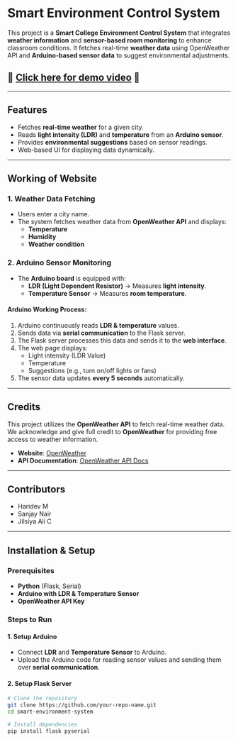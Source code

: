 # Smart Environment Control System  

This project is a **Smart College Environment Control System** that integrates **weather information** and **sensor-based room monitoring** to enhance classroom conditions. It fetches real-time **weather data** using OpenWeather API and **Arduino-based sensor data** to suggest environmental adjustments.

## 🎥 [Click here for demo video](https://drive.google.com/file/d/1mPACdPoQM_j5O7EEkUxKD_dSgjBehOQw/view?usp=drive_link "🔼 Google Drive ") 🎥


---

## Features  
- Fetches **real-time weather** for a given city.  
- Reads **light intensity (LDR)** and **temperature** from an **Arduino sensor**.  
- Provides **environmental suggestions** based on sensor readings.  
- Web-based UI for displaying data dynamically.  

---

## Working of Website 

### 1. Weather Data Fetching  
- Users enter a city name.  
- The system fetches weather data from **OpenWeather API** and displays:  
  - **Temperature**  
  - **Humidity**  
  - **Weather condition**  

### 2. Arduino Sensor Monitoring  

- The **Arduino board** is equipped with:  
  - **LDR (Light Dependent Resistor)** → Measures **light intensity**.  
  - **Temperature Sensor** → Measures **room temperature**.  

#### **Arduino Working Process:**  
1. Arduino continuously reads **LDR & temperature** values.  
2. Sends data via **serial communication** to the Flask server.  
3. The Flask server processes this data and sends it to the **web interface**.  
4. The web page displays:  
   - Light intensity (LDR Value)  
   - Temperature  
   - Suggestions (e.g., turn on/off lights or fans)  
5. The sensor data updates **every 5 seconds** automatically.  

---

## Credits  
This project utilizes the **OpenWeather API** to fetch real-time weather data.  
We acknowledge and give full credit to **OpenWeather** for providing free access to weather information.  

- **Website**: [OpenWeather](https://openweathermap.org/)  
- **API Documentation**: [OpenWeather API Docs](https://openweathermap.org/api)  

---



## Contributors  
- Haridev M  
- Sanjay Nair  
- Jilsiya Ali C  


---

## Installation & Setup  

### Prerequisites  
- **Python** (Flask, Serial)  
- **Arduino with LDR & Temperature Sensor**  
- **OpenWeather API Key**  

### Steps to Run  

#### 1. Setup Arduino  
- Connect **LDR** and **Temperature Sensor** to Arduino.  
- Upload the Arduino code for reading sensor values and sending them over **serial communication**.  

#### 2. Setup Flask Server  
```sh
# Clone the repository
git clone https://github.com/your-repo-name.git
cd smart-environment-system

# Install dependencies
pip install flask pyserial
